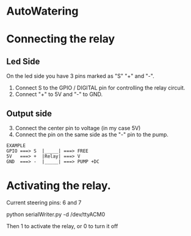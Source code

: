 # AutoWatering


# Connecting the relay

## Led Side
On the led side you have 3 pins marked as "S" "+" and "-". 

1) Connect S to the GPIO / DIGITAL pin for controlling the relay circuit.
2) Connect "+" to 5V and "-" to GND.

## Output side
3) Connect the center pin to voltage (in my case 5V)
5) Connect the pin on the same side as the "-" pin to the pump. 

```
EXAMPLE
GPIO ===> S  |_____| ===> FREE
5V   ===> +  |Relay| ===> V
GND  ===> -  |_____| ===> PUMP +DC
```


# Activating the relay.

Current steering pins: 6 and 7

python serialWriter.py -d /dev/ttyACM0

Then 1 to activate the relay, or 0 to turn it off